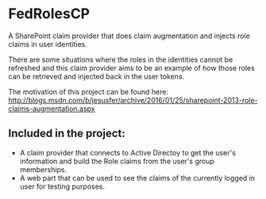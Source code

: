 # FedRolesCP
A SharePoint claim provider that does claim augmentation and injects role claims in user identities.

There are some situations where the roles in the identities cannot be refreshed and this claim provider aims to be an example of how those roles can be retrieved and injected back in the user tokens.

The motivation of this project can be found here: http://blogs.msdn.com/b/jesusfer/archive/2016/01/25/sharepoint-2013-role-claims-augmentation.aspx

## Included in the project:
- A claim provider that connects to Active Directoy to get the user's information and build the Role claims from the user's group memberships.
- A web part that can be used to see the claims of the currently logged in user for testing purposes.
